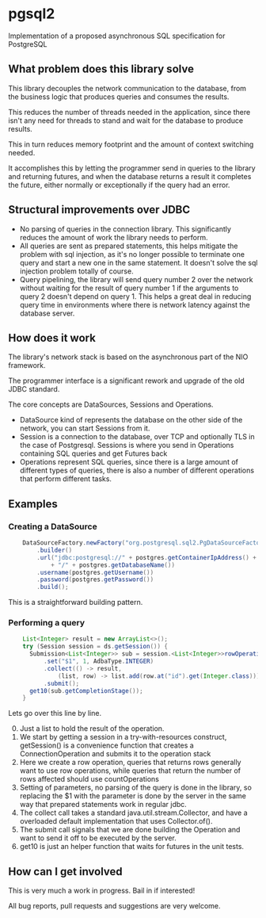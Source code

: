 # pgsql2
Implementation of a proposed asynchronous SQL specification for PostgreSQL

## What problem does this library solve

This library decouples the network communication to the database, from the business logic
that produces queries and consumes the results.

This reduces the number of threads needed in the application, since there isn't any need
for threads to stand and wait for the database to produce results.

This in turn reduces memory footprint and the amount of context switching needed.

It accomplishes this by letting the programmer send in queries to the library and returning
futures, and when the database returns a result it completes the future, either normally or
exceptionally if the query had an error.

## Structural improvements over JDBC

* No parsing of queries in the connection library. This significantly reduces the amount of
work the library needs to perform.
* All queries are sent as prepared statements, this helps mitigate the problem with sql 
injection, as it's no longer possible to terminate one query and start a new one in the same
statement. It doesn't solve the sql injection problem totally of course.
* Query pipelining, the library will send query number 2 over the network without 
waiting for the result of query number 1 if the arguments to query 2 doesn't depend on 
query 1. This helps a great deal in reducing query time in environments where there is 
network latency against the database server.
 

## How does it work

The library's network stack is based on the asynchronous part of the NIO framework.

The programmer interface is a significant rework and upgrade of the old JDBC standard.

The core concepts are DataSources, Sessions and Operations.

* DataSource kind of represents the database on the other side of the network, you can start 
Sessions from it.
* Session is a connection to the database, over TCP and optionally TLS in the case of 
Postgresql. Sessions is where you send in Operations containing SQL queries and get Futures 
back
* Operations represent SQL queries, since there is a large amount of different types of queries,
there is also a number of different operations that perform different tasks.

## Examples

### Creating a DataSource

```java
    DataSourceFactory.newFactory("org.postgresql.sql2.PgDataSourceFactory")
        .builder()
        .url("jdbc:postgresql://" + postgres.getContainerIpAddress() + ":" + postgres.getMappedPort(5432)
            + "/" + postgres.getDatabaseName())
        .username(postgres.getUsername())
        .password(postgres.getPassword())
        .build();
```

This is a straightforward building pattern.

### Performing a query

```java
    List<Integer> result = new ArrayList<>();
    try (Session session = ds.getSession()) {
      Submission<List<Integer>> sub = session.<List<Integer>>rowOperation("select $1 as id")
          .set("$1", 1, AdbaType.INTEGER)
          .collect(() -> result,
              (list, row) -> list.add(row.at("id").get(Integer.class)))
          .submit();
      get10(sub.getCompletionStage());
    }
```

Lets go over this line by line.

0. Just a list to hold the result of the operation.
1. We start by getting a session in a try-with-resources construct, getSession() is a 
convenience function that creates a ConnectionOperation and submits it to the operation 
stack
2. Here we create a row operation, queries that returns rows generally want to use row
operations, while queries that return the number of rows affected should use countOperations
3. Setting of parameters, no parsing of the query is done in the library, so replacing
the $1 with the parameter is done by the server in the same way that prepared statements
work in regular jdbc.
4. The collect call takes a standard java.util.stream.Collector, and have a overloaded 
default implementation that uses Collector.of().
5. The submit call signals that we are done building the Operation and want to send it off
to be executed by the server.
6. get10 is just an helper function that waits for futures in the unit tests.

## How can I get involved

This is very much a work in progress. Bail in if interested!

All bug reports, pull requests and suggestions are very welcome.